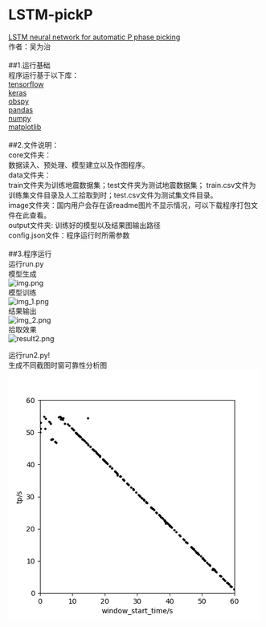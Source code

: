 # LSTM-pickP
[LSTM neural network for automatic P phase picking](https://github.com/withwu/LSTM-pickP) <br />
作者：吴为治<br />
<br />
##1.运行基础 <br />
程序运行基于以下库：<br />
[tensorflow](https://tensorflow.google.cn/install?hl=zh-cn) <br />
[keras](https://keras.io/) <br />
[obspy](https://github.com/obspy/obspy) <br />
[pandas](https://pandas.pydata.org/) <br />
[numpy](https://numpy.org/install/) <br />
[matplotlib](https://matplotlib.org/3.1.1/users/installing.html) <br />
<br />
##2.文件说明：<br />
core文件夹：<br />数据读入、预处理、模型建立以及作图程序。<br />
data文件夹：<br />train文件夹为训练地震数据集；test文件夹为测试地震数据集；
    train.csv文件为训练集文件目录及人工拾取到时；test.csv文件为测试集文件目录。<br />
image文件夹：国内用户会存在该readme图片不显示情况，可以下载程序打包文件在此查看。<br />
output文件夹: 训练好的模型以及结果图输出路径<br />
config.json文件：程序运行时所需参数<br />
<br />
##3.程序运行<br />
运行run.py<br />
模型生成<br />![img.png](./image/img.png) <br />
模型训练<br />![img_1.png](./img_1.png) <br />
结果输出<br />![img_2.png](img_2.png) <br />
拾取效果<br />![result2.png](output/result2.png) <br />

运行run2.py!<br />
生成不同截图时窗可靠性分析图<br /> ![error.png](output/error.png) <br />

